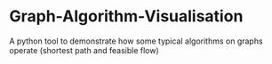 # Graph-Algorithm-Visualisation
A python tool to demonstrate how some typical algorithms on graphs operate (shortest path and feasible flow)
